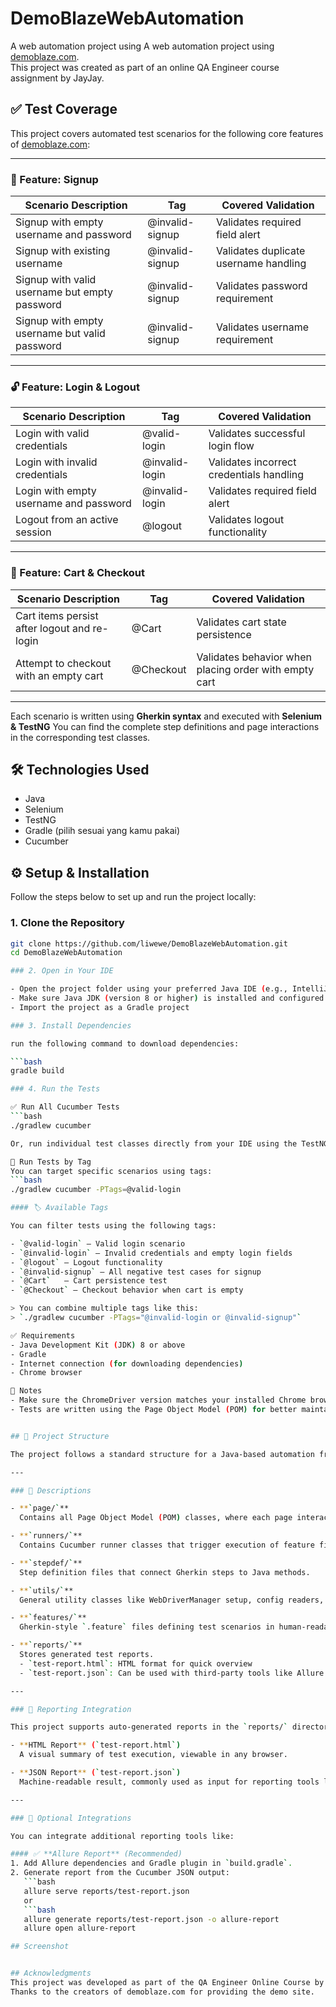 # DemoBlazeWebAutomation

A web automation project using A web automation project using [demoblaze.com](https://www.demoblaze.com).  
This project was created as part of an online QA Engineer course assignment by JayJay.

## ✅ Test Coverage

This project covers automated test scenarios for the following core features of [demoblaze.com](https://www.demoblaze.com):

---

### 🔐 Feature: Signup

| Scenario Description                                      | Tag             | Covered Validation                                |
|-----------------------------------------------------------|-----------------|---------------------------------------------------|
| Signup with empty username and password                   | @invalid-signup | Validates required field alert                    |
| Signup with existing username                             | @invalid-signup | Validates duplicate username handling             |
| Signup with valid username but empty password             | @invalid-signup | Validates password requirement                    |
| Signup with empty username but valid password             | @invalid-signup | Validates username requirement                    |

---

### 🔓 Feature: Login & Logout

| Scenario Description                                      | Tag             | Covered Validation                                |
|-----------------------------------------------------------|-----------------|---------------------------------------------------|
| Login with valid credentials                              | @valid-login    | Validates successful login flow                   |
| Login with invalid credentials                            | @invalid-login  | Validates incorrect credentials handling          |
| Login with empty username and password                    | @invalid-login  | Validates required field alert                    |
| Logout from an active session                             | @logout         | Validates logout functionality                    |

---

### 🛒 Feature: Cart & Checkout

| Scenario Description                                      | Tag             | Covered Validation                                |
|-----------------------------------------------------------|-----------------|---------------------------------------------------|
| Cart items persist after logout and re-login              | @Cart           | Validates cart state persistence                  |
| Attempt to checkout with an empty cart                    | @Checkout       | Validates behavior when placing order with empty cart |

---

Each scenario is written using **Gherkin syntax** and executed with **Selenium & TestNG**
You can find the complete step definitions and page interactions in the corresponding test classes.



## 🛠 Technologies Used

- Java  
- Selenium
- TestNG  
- Gradle (pilih sesuai yang kamu pakai)  
- Cucumber

## ⚙️ Setup & Installation

Follow the steps below to set up and run the project locally:

### 1. Clone the Repository

```bash
git clone https://github.com/liwewe/DemoBlazeWebAutomation.git
cd DemoBlazeWebAutomation

### 2. Open in Your IDE

- Open the project folder using your preferred Java IDE (e.g., IntelliJ IDEA, Eclipse, VS Code).
- Make sure Java JDK (version 8 or higher) is installed and configured.
- Import the project as a Gradle project

### 3. Install Dependencies

run the following command to download dependencies:

```bash
gradle build

### 4. Run the Tests

✅ Run All Cucumber Tests
```bash
./gradlew cucumber

Or, run individual test classes directly from your IDE using the TestNG runner.

🎯 Run Tests by Tag
You can target specific scenarios using tags:
```bash
./gradlew cucumber -PTags=@valid-login

#### 🏷 Available Tags

You can filter tests using the following tags:

- `@valid-login` – Valid login scenario  
- `@invalid-login` – Invalid credentials and empty login fields  
- `@logout` – Logout functionality  
- `@invalid-signup` – All negative test cases for signup  
- `@Cart` 	– Cart persistence test  
- `@Checkout` – Checkout behavior when cart is empty  

> You can combine multiple tags like this:  
> `./gradlew cucumber -PTags="@invalid-login or @invalid-signup"`

✅ Requirements
- Java Development Kit (JDK) 8 or above
- Gradle
- Internet connection (for downloading dependencies)
- Chrome browser

📌 Notes
- Make sure the ChromeDriver version matches your installed Chrome browser.
- Tests are written using the Page Object Model (POM) for better maintainability.


## 📁 Project Structure

The project follows a standard structure for a Java-based automation framework using Cucumber, Selenium, and Gradle.

---

### 📄 Descriptions

- **`page/`**  
  Contains all Page Object Model (POM) classes, where each page interaction is encapsulated as methods.

- **`runners/`**  
  Contains Cucumber runner classes that trigger execution of feature files and generate reports.

- **`stepdef/`**  
  Step definition files that connect Gherkin steps to Java methods.

- **`utils/`**  
  General utility classes like WebDriverManager setup, config readers, etc.

- **`features/`**  
  Gherkin-style `.feature` files defining test scenarios in human-readable format.

- **`reports/`**  
  Stores generated test reports.  
  - `test-report.html`: HTML format for quick overview  
  - `test-report.json`: Can be used with third-party tools like Allure

---

### 📄 Reporting Integration

This project supports auto-generated reports in the `reports/` directory:

- **HTML Report** (`test-report.html`)  
  A visual summary of test execution, viewable in any browser.

- **JSON Report** (`test-report.json`)  
  Machine-readable result, commonly used as input for reporting tools like **Allure** or **ExtentReports**.

---

### 🧩 Optional Integrations

You can integrate additional reporting tools like:

#### ✅ **Allure Report** (Recommended)
1. Add Allure dependencies and Gradle plugin in `build.gradle`.
2. Generate report from the Cucumber JSON output:
   ```bash
   allure serve reports/test-report.json
   or
   ```bash
   allure generate reports/test-report.json -o allure-report
   allure open allure-report

## Screenshot


## Acknowledgments
This project was developed as part of the QA Engineer Online Course by JayJay.
Thanks to the creators of demoblaze.com for providing the demo site.
